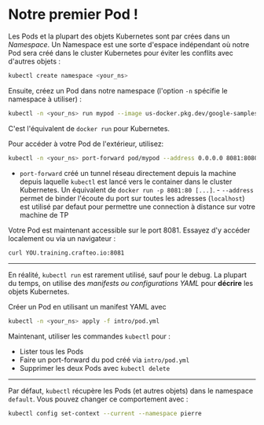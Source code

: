 # Notre premier Pod !

Les Pods et la plupart des objets Kubernetes sont par crées dans un _Namespace_. Un Namespace est une sorte d'espace indépendant où notre Pod sera créé dans le cluster Kubernetes pour éviter les conflits avec d'autres objets :

```sh
kubectl create namespace <your_ns>
```

Ensuite, créez un Pod dans notre namespace (l'option `-n` spécifie le namespace à utiliser) :

```sh
kubectl -n <your_ns> run mypod --image us-docker.pkg.dev/google-samples/containers/gke/whereami:v1.2.21 --port 8080
```

C'est l'équivalent de `docker run` pour Kubernetes.

Pour accéder à votre Pod de l'extérieur, utilisez:

```sh
kubectl -n <your_ns> port-forward pod/mypod --address 0.0.0.0 8081:8080
```

- `port-forward` créé un tunnel réseau directement depuis la machine depuis laquelle `kubectl` est lancé vers le container dans le cluster Kubernetes. Un équivalent de `docker run -p 8081:80 [...]`. - `--address` permet de binder l'écoute du port sur toutes les adresses (`localhost`) est utilisé par defaut pour permettre une connection à distance sur votre machine de TP

Votre Pod est maintenant accessible sur le port 8081. Essayez d'y accéder localement ou via un navigateur :

```sh
curl YOU.training.crafteo.io:8081
```
---

En réalité, `kubectl run` est rarement utilisé, sauf pour le debug. La plupart du temps, on utilise des _manifests ou configurations YAML_ pour **décrire** les objets Kubernetes.

Créer un Pod en utilisant un manifest YAML avec 

```sh
kubectl -n <your_ns> apply -f intro/pod.yml
```

Maintenant, utiliser les commandes `kubectl` pour :

- Lister tous les Pods
- Faire un port-forward du pod créé via `intro/pod.yml`
- Supprimer les deux Pods avec `kubectl delete`

---

Par défaut, `kubectl` récupère les Pods (et autres objets) dans le namespace `default`. Vous pouvez changer ce comportement avec :

```sh
kubectl config set-context --current --namespace pierre
```